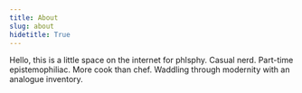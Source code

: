 ```yaml
---
title: About
slug: about
hidetitle: True
---
```


Hello, this is a little space on the internet for phlsphy. Casual nerd.
Part-time epistemophiliac. More cook than chef. Waddling through modernity with an analogue inventory.

